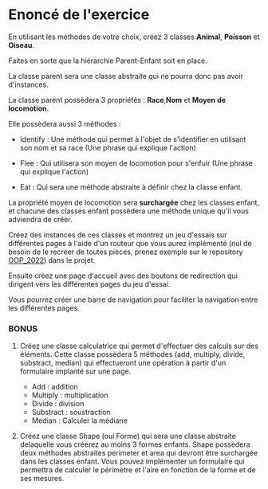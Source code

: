 # Enoncé de l'exercice

En utilisant les méthodes de votre choix, créez 3 classes **Animal**, **Poisson** et **Oiseau**.

Faites en sorte que la hiérarchie Parent-Enfant soit en place.

La classe parent sera une classe abstraite qui ne pourra donc pas avoir d'instances.

La classe parent possèdera 3 propriétés : **Race**,**Nom** et **Moyen de locomotion**.

Elle possèdera aussi 3 méthodes :

- Identify : Une méthode qui permet à l'objet de s'identifier en utilisant son nom et sa race (Une phrase qui explique l'action)

- Flee : Qui utilisera son moyen de locomotion pour s'enfuir (Une phrase qui explique l'action)

- Eat : Qui sera une méthode abstraite à définir chez la classe enfant.

La propriété moyen de locomotion sera **surchargée** chez les classes enfant, et chacune des classes enfant possèdera une méthode unique qu'il vous adviendra de créer.

Créez des instances de ces classes et montrez un jeu d'essais sur différentes pages à l'aide d'un routeur que vous aurez implémenté (nul de besoin de le recréer de toutes pièces, prenez exemple sur le repository [OOP_2022](https://github.com/NegiAlba/OOP_2022.git)) dans le projet.

Ensuite créez une page d'accueil avec des boutons de redirection qui dirigent vers les différentes pages du jeu d'essai.

Vous pourrez créer une barre de navigation pour faciliter la navigation entre les différentes pages.

### BONUS

1. Créez une classe calculatrice qui permet d'effectuer des calculs sur des éléments. Cette classe possèdera 5 méthodes (add, multiply, divide, substract, median) qui effectueront une opération à partir d'un formulaire implanté sur une page.

   - Add : addition
   - Multiply : multiplication
   - Divide : division
   - Substract : soustraction
   - Median : Calculer la médiane

2. Créez une classe Shape (oui Forme) qui sera une classe abstraite delaquelle vous créerez au moins 3 formes enfants. Shape possèdera deux méthodes abstraites perimeter et area qui devront être surchargée dans les classes enfant. Vous pouvez implémenter un formulaire qui permettra de calculer le périmètre et l'aire en fonction de la forme et de ses mesures.